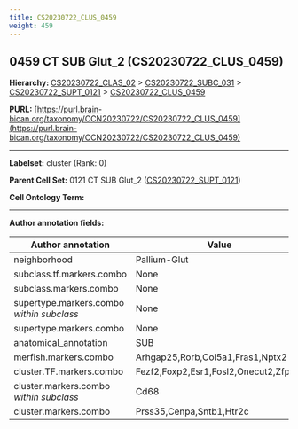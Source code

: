 ```yaml
---
title: CS20230722_CLUS_0459
weight: 459
---
```

## 0459 CT SUB Glut_2 (CS20230722_CLUS_0459)
<b>Hierarchy: </b>
[CS20230722_CLAS_02](../CS20230722_CLAS_02) >
[CS20230722_SUBC_031](../CS20230722_SUBC_031) >
[CS20230722_SUPT_0121](../CS20230722_SUPT_0121) >
[CS20230722_CLUS_0459](../CS20230722_CLUS_0459)

**PURL:** [https://purl.brain-bican.org/taxonomy/CCN20230722/CS20230722_CLUS_0459](https://purl.brain-bican.org/taxonomy/CCN20230722/CS20230722_CLUS_0459)

---


**Labelset:** cluster (Rank: 0)

**Parent Cell Set:** 0121 CT SUB Glut_2 ([CS20230722_SUPT_0121](../CS20230722_SUPT_0121))



**Cell Ontology Term:** 

[MARKER GENES.]: #


---

[TRANSFERRED ANNOTATIONS.]: #


[AUTHOR ANNOTATION FIELDS.]: #


**Author annotation fields:**

| Author annotation | Value |
|-------------------|-------|
|neighborhood|Pallium-Glut|
|subclass.tf.markers.combo|None|
|subclass.markers.combo|None|
|supertype.markers.combo _within subclass_|None|
|supertype.markers.combo|None|
|anatomical_annotation|SUB|
|merfish.markers.combo|Arhgap25,Rorb,Col5a1,Fras1,Nptx2|
|cluster.TF.markers.combo|Fezf2,Foxp2,Esr1,Fosl2,Onecut2,Zfpm2|
|cluster.markers.combo _within subclass_|Cd68|
|cluster.markers.combo|Prss35,Cenpa,Sntb1,Htr2c|
